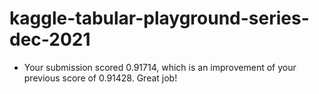 # kaggle-tabular-playground-series-dec-2021

- Your submission scored 0.91714, which is an improvement of your previous score of 0.91428. Great job!
